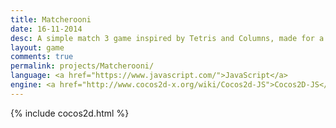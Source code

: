 ```yaml
---
title: Matcherooni
date: 16-11-2014
desc: A simple match 3 game inspired by Tetris and Columns, made for a school project. Developed entirely in JavaScript using the Cocos2D HTML5 framework, this game is completely browser-based and a decent bit of fun. It's not finished, but completely playable.
layout: game
comments: true
permalink: projects/Matcherooni/
language: <a href="https://www.javascript.com/">JavaScript</a>
engine: <a href="http://www.cocos2d-x.org/wiki/Cocos2d-JS">Cocos2D-JS</a>
---
```


{% include cocos2d.html %}
